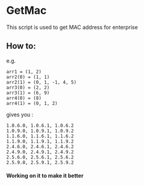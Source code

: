 # GetMac
This script is used to get MAC address for enterprise

## How to:
e.g.
```
arr1 = (1, 2)
arr2(0) = (1, 1)
arr2(1) = (0, 1, -1, 4, 5)
arr3(0) = (2, 2)
arr3(1) = (6, 9)
arr4(0) = (8)
arr4(1) = (0, 1, 2)
```

gives you : 
```
1.0.6.0, 1.0.6.1, 1.0.6.2
1.0.9.0, 1.0.9.1, 1.0.9.2
1.1.6.0, 1.1.6.1, 1.1.6.2
1.1.9.0, 1.1.9.1, 1.1.9.2
2.4.6.0, 2.4.6.1, 2.4.6.2
2.4.9.0, 2.4.9.1, 2.4.9.2
2.5.6.0, 2.5.6.1, 2.5.6.2
2.5.9.0, 2.5.9.1, 2.5.9.2
```

#### Working on it to make it better
